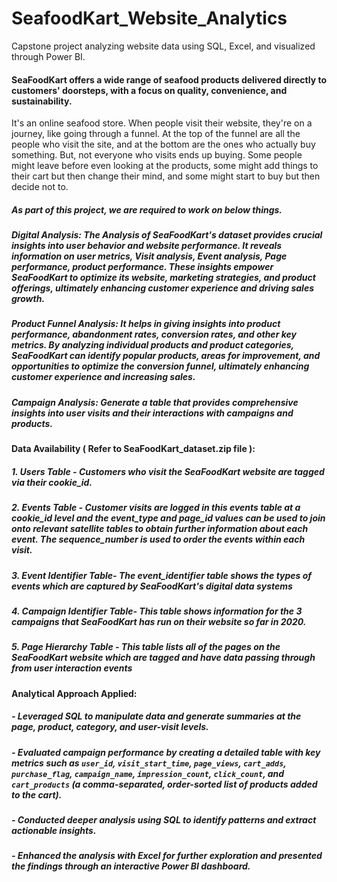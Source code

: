 # SeafoodKart_Website_Analytics
Capstone project analyzing website data using SQL, Excel, and visualized through Power BI.

#### **SeaFoodKart**  offers a wide range of seafood products delivered directly to customers' doorsteps, with a focus on quality, convenience, and sustainability. 
It's an online seafood store. When people visit their website, they're on a journey, like going through a funnel. At the top of the funnel are all the people who visit the site, and at the bottom are the ones who actually buy something. But, not everyone who visits ends up buying. Some people might leave before even looking at the products, some might add things to their cart but then change their mind, and some might start to buy but then decide not to. 

##### As part of this project, we are required to work on below things.

##### Digital Analysis: The Analysis of SeaFoodKart's dataset provides crucial insights into user behavior and website performance. It reveals information on user metrics, Visit analysis, Event analysis, Page performance, product performance. These insights empower SeaFoodKart to optimize its website, marketing strategies, and product offerings, ultimately enhancing customer experience and driving sales growth.

##### Product Funnel Analysis: It helps in giving insights into product performance, abandonment rates, conversion rates, and other key metrics. By analyzing individual products and product categories, SeaFoodKart can identify popular products, areas for improvement, and opportunities to optimize the conversion funnel, ultimately enhancing customer experience and increasing sales.

##### Campaign Analysis: Generate a table that provides comprehensive insights into user visits and their interactions with campaigns and products. 

#### Data Availability ( Refer to SeaFoodKart_dataset.zip file ):
##### 1. Users Table - Customers who visit the SeaFoodKart website are tagged via their cookie_id.
##### 2. Events Table - Customer visits are logged in this events table at a cookie_id level and the event_type and page_id values can be used to join onto relevant satellite tables to obtain further information about each event. The sequence_number is used to order the events within each visit.
##### 3. Event Identifier  Table- The event_identifier table shows the types of events which are captured by  SeaFoodKart's digital data systems
##### 4. Campaign Identifier Table- This table shows information for the 3 campaigns that SeaFoodKart has run on their website so far in 2020.
##### 5. Page Hierarchy Table - This table lists all of the pages on the SeaFoodKart website which are tagged and have data passing through from user interaction events


#### **Analytical Approach Applied:**

##### - Leveraged SQL to manipulate data and generate summaries at the page, product, category, and user-visit levels.  
##### - Evaluated campaign performance by creating a detailed table with key metrics such as `user_id`, `visit_start_time`, `page_views`, `cart_adds`, `purchase_flag`, `campaign_name`, `impression_count`, `click_count`, and `cart_products` (a comma-separated, order-sorted list of products added to the cart).  
##### - Conducted deeper analysis using SQL to identify patterns and extract actionable insights.  
##### - Enhanced the analysis with Excel for further exploration and presented the findings through an interactive Power BI dashboard.  
